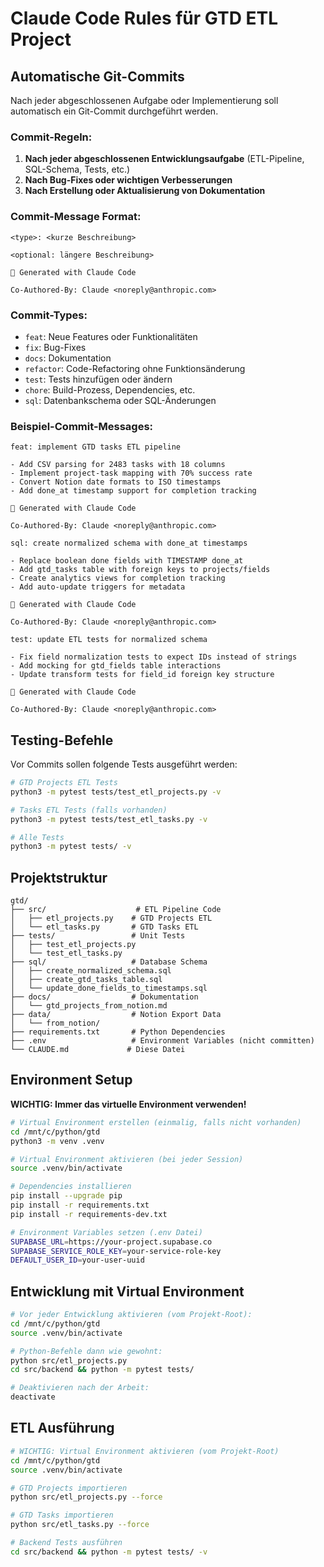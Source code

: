 # Claude Code Rules für GTD ETL Project

## Automatische Git-Commits

Nach jeder abgeschlossenen Aufgabe oder Implementierung soll automatisch ein Git-Commit durchgeführt werden.

### Commit-Regeln:

1. **Nach jeder abgeschlossenen Entwicklungsaufgabe** (ETL-Pipeline, SQL-Schema, Tests, etc.)
2. **Nach Bug-Fixes oder wichtigen Verbesserungen**
3. **Nach Erstellung oder Aktualisierung von Dokumentation**

### Commit-Message Format:

```
<type>: <kurze Beschreibung>

<optional: längere Beschreibung>

🤖 Generated with Claude Code

Co-Authored-By: Claude <noreply@anthropic.com>
```

### Commit-Types:
- `feat`: Neue Features oder Funktionalitäten
- `fix`: Bug-Fixes
- `docs`: Dokumentation
- `refactor`: Code-Refactoring ohne Funktionsänderung
- `test`: Tests hinzufügen oder ändern
- `chore`: Build-Prozess, Dependencies, etc.
- `sql`: Datenbankschema oder SQL-Änderungen

### Beispiel-Commit-Messages:

```
feat: implement GTD tasks ETL pipeline

- Add CSV parsing for 2483 tasks with 18 columns
- Implement project-task mapping with 70% success rate
- Convert Notion date formats to ISO timestamps
- Add done_at timestamp support for completion tracking

🤖 Generated with Claude Code

Co-Authored-By: Claude <noreply@anthropic.com>
```

```
sql: create normalized schema with done_at timestamps

- Replace boolean done fields with TIMESTAMP done_at
- Add gtd_tasks table with foreign keys to projects/fields
- Create analytics views for completion tracking
- Add auto-update triggers for metadata

🤖 Generated with Claude Code

Co-Authored-By: Claude <noreply@anthropic.com>
```

```
test: update ETL tests for normalized schema

- Fix field normalization tests to expect IDs instead of strings
- Add mocking for gtd_fields table interactions
- Update transform tests for field_id foreign key structure

🤖 Generated with Claude Code

Co-Authored-By: Claude <noreply@anthropic.com>
```

## Testing-Befehle

Vor Commits sollen folgende Tests ausgeführt werden:

```bash
# GTD Projects ETL Tests
python3 -m pytest tests/test_etl_projects.py -v

# Tasks ETL Tests (falls vorhanden)
python3 -m pytest tests/test_etl_tasks.py -v

# Alle Tests
python3 -m pytest tests/ -v
```

## Projektstruktur

```
gtd/
├── src/                    # ETL Pipeline Code
│   ├── etl_projects.py    # GTD Projects ETL
│   └── etl_tasks.py       # GTD Tasks ETL
├── tests/                 # Unit Tests
│   ├── test_etl_projects.py
│   └── test_etl_tasks.py
├── sql/                   # Database Schema
│   ├── create_normalized_schema.sql
│   ├── create_gtd_tasks_table.sql
│   └── update_done_fields_to_timestamps.sql
├── docs/                  # Dokumentation
│   └── gtd_projects_from_notion.md
├── data/                  # Notion Export Data
│   └── from_notion/
├── requirements.txt       # Python Dependencies
├── .env                   # Environment Variables (nicht committen)
└── CLAUDE.md             # Diese Datei
```

## Environment Setup

**WICHTIG: Immer das virtuelle Environment verwenden!**

```bash
# Virtual Environment erstellen (einmalig, falls nicht vorhanden)
cd /mnt/c/python/gtd
python3 -m venv .venv

# Virtual Environment aktivieren (bei jeder Session)
source .venv/bin/activate

# Dependencies installieren
pip install --upgrade pip
pip install -r requirements.txt
pip install -r requirements-dev.txt

# Environment Variables setzen (.env Datei)
SUPABASE_URL=https://your-project.supabase.co
SUPABASE_SERVICE_ROLE_KEY=your-service-role-key
DEFAULT_USER_ID=your-user-uuid
```

## Entwicklung mit Virtual Environment

```bash
# Vor jeder Entwicklung aktivieren (vom Projekt-Root):
cd /mnt/c/python/gtd
source .venv/bin/activate

# Python-Befehle dann wie gewohnt:
python src/etl_projects.py
cd src/backend && python -m pytest tests/

# Deaktivieren nach der Arbeit:
deactivate
```

## ETL Ausführung

```bash
# WICHTIG: Virtual Environment aktivieren (vom Projekt-Root)
cd /mnt/c/python/gtd
source .venv/bin/activate

# GTD Projects importieren
python src/etl_projects.py --force

# GTD Tasks importieren
python src/etl_tasks.py --force

# Backend Tests ausführen
cd src/backend && python -m pytest tests/ -v
```
